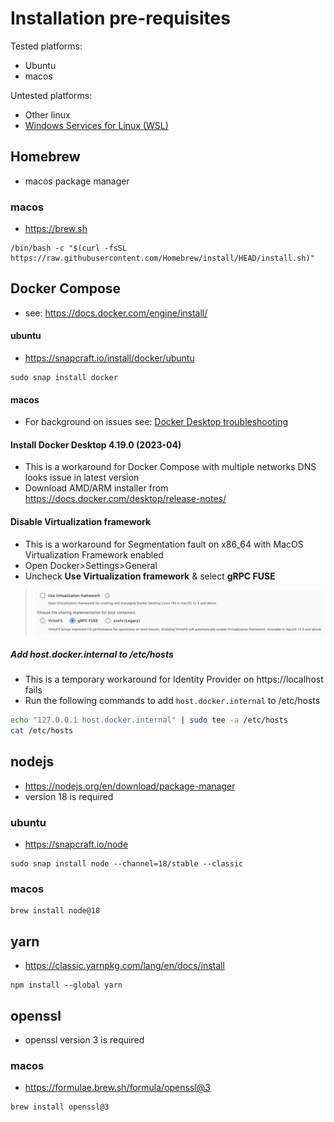 # Installation pre-requisites

Tested platforms: 
- Ubuntu
- macos

Untested platforms: 
- Other linux
- [Windows Services for Linux (WSL)](https://learn.microsoft.com/en-us/windows/wsl/install)

## Homebrew 
- macos package manager

### macos
- https://brew.sh
```
/bin/bash -c "$(curl -fsSL https://raw.githubusercontent.com/Homebrew/install/HEAD/install.sh)"
```

## Docker Compose
- see: https://docs.docker.com/engine/install/

#### ubuntu
- https://snapcraft.io/install/docker/ubuntu
```
sudo snap install docker
```

#### macos
- For background on issues see: [Docker Desktop troubleshooting](../knowledgebase/docker/docker-desktop.md)

#### Install Docker Desktop 4.19.0 (2023-04)
- This is a workaround for Docker Compose with multiple networks DNS looks issue in latest version 
- Download AMD/ARM installer from https://docs.docker.com/desktop/release-notes/

#### Disable Virtualization framework
- This is a workaround for Segmentation fault on x86_64 with MacOS Virtualization Framework enabled
- Open Docker>Settings>General
- Uncheck **Use Virtualization framework** & select **gRPC FUSE**
> ![Docker-Desktop-disable-Virtualization-framework](../images/docker/disable-Virtualization-framework.png)

##### Add host.docker.internal to /etc/hosts
- This is a temporary workaround for Identity Provider on https://localhost fails
- Run the following commands to add `host.docker.internal` to /etc/hosts
```bash
echo "127.0.0.1 host.docker.internal" | sudo tee -a /etc/hosts
cat /etc/hosts
```

## nodejs 
- https://nodejs.org/en/download/package-manager
- version 18 is required

### ubuntu
- https://snapcraft.io/node
```
sudo snap install node --channel=18/stable --classic 
```

### macos 
```
brew install node@18
```

## yarn
- https://classic.yarnpkg.com/lang/en/docs/install
```
npm install --global yarn
```

## openssl
- openssl version 3 is required
### macos
- https://formulae.brew.sh/formula/openssl@3
```
brew install openssl@3
```
